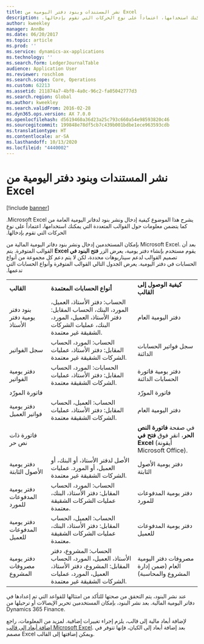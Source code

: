 ```yaml
---
title: نشر المستندات وبنود دفتر اليومية من Excel
description: ‏‫يشرح هذا الموضوع كيفية إدخال ونشر بنود لدفاتر اليومية العامة من Microsoft Excel. كما يتضمن معلومات حول القوالب المتعددة التي يمكنك استخدامها، اعتماداً على نوع الحركات التي تقوم بإدخالها.
author: kweekley
manager: AnnBe
ms.date: 06/20/2017
ms.topic: article
ms.prod: ''
ms.service: dynamics-ax-applications
ms.technology: ''
ms.search.form: LedgerJournalTable
audience: Application User
ms.reviewer: roschlom
ms.search.scope: Core, Operations
ms.custom: 62213
ms.assetid: 211874a7-4bf0-4a0c-96c2-fa05042777d3
ms.search.region: Global
ms.author: kweekley
ms.search.validFrom: 2016-02-28
ms.dyn365.ops.version: AX 7.0.0
ms.openlocfilehash: d5619460a36d23a25c793c660a54e98593820c46
ms.sourcegitcommit: 199848e78df5cb7c439b001bdbe1ece963593cdb
ms.translationtype: HT
ms.contentlocale: ar-SA
ms.lasthandoff: 10/13/2020
ms.locfileid: "4440002"
---
```

# <a name="publish-journal-lines-and-documents-from-excel"></a>نشر المستندات وبنود دفتر اليومية من Excel

[!include [banner](../includes/banner.md)]

‏‫يشرح هذا الموضوع كيفية إدخال ونشر بنود لدفاتر اليومية العامة من Microsoft Excel. كما يتضمن معلومات حول القوالب المتعددة التي يمكنك استخدامها، اعتماداً على نوع الحركات التي تقوم بإدخالها.

بإمكان المستخدمين إدخال ونشر بنود دفاتر اليومية المالية من Microsoft Excel. بعد أن يقوم مستخدم بإنشاء دفتر يومية، يعرض الزر **‬‏‫فتح البنود في Excel** القوالب المتوفرة. يتم تصميم القوالب لدعم سيناريوهات محددة، لكن لا يتم دعم كل مجموعة من أنواع الحسابات في دفتر اليومية. يعرض الجدول التالي القوالب المتوفرة وأنواع الحسابات التي تدعمها.

|                          |                                                                                                                         |                                                                                         |
|--------------------------|-------------------------------------------------------------------------------------------------------------------------|-----------------------------------------------------------------------------------------|
| **القالب**             | **أنواع الحسابات المعتمدة**                                                                                             | **كيفية الوصول إلى القالب**                                                          |
| بنود دفتر يومية دفتر الأستاذ     | الحساب: دفتر الأستاذ، العميل، المورد، البنك، الحساب المقابل: دفتر الأستاذ، العميل، المورد، البنك، عمليات الشركات الشقيقة غير معتمدة.       | دفتر اليومية العام                                                                         |
| سجل الفواتير         | الحساب: المورد، الحساب المقابل: دفتر الأستاذ، عمليات الشركات الشقيقة غير معتمدة.                                                    | سجل فواتير الحسابات الدائنة                                                                     |
| دفتر يومية الفواتير          | الحسابات: المورد، الحساب المقابل: دفتر الأستاذ، عمليات الشركات الشقيقة معتمدة.                                                      | دفتر يومية فاتورة الحسابات الدائنة                                                                      |
| فاتورة المورّد           |                                                                                                                         | فاتورة المورّد                                                                          |
| دفتر يومية فواتير العميل | الحساب: العميل، الحساب المقابل: دفتر الأستاذ، عمليات الشركات الشقيقة معتمدة.                                                     | دفتر اليومية العام                                                                         |
| فاتورة ذات نص حر        |                                                                                                                         | في صفحة **فاتورة النص الحر**، انقر فوق **فتح في Excel** (أيقونة Microsoft Office). |
| دفتر يومية الأصول الثابتة     | الأصل لدفتر الأستاذ، أو البنك، أو العميل، أو المورد. عمليات الشركات الشقيقة غير معتمدة.                                               | دفتر يومية الأصول الثابتة                                                                     |
| دفتر يومية المدفوعات للمورد   | الحساب: المورد، الحساب المقابل: دفتر الأستاذ، البنك، عمليات الشركات الشقيقة معتمدة.                                                 | دفتر يومية المدفوعات للمورد                                                                  |
| دفتر يومية المدفوعات للعميل | الحساب: العميل، الحساب المقابل: دفتر الأستاذ، البنك، عمليات الشركات الشقيقة معتمدة.                                               | دفتر يومية المدفوعات للعميل                                                                |
| دفتر يومية مصروفات المشروع  | الحساب: المشروع، دفتر الأستاذ، العميل، المورد، الحساب المقابل: المشروع، دفتر الأستاذ، العميل، المورد، عمليات الشركات الشقيقة غير معتمدة. | مصروفات دفتر اليومية العام‬ (ضمن ‏‫‏‫إدارة المشروع‬ والمحاسبة)                       |

عند نشر البنود، يتم التحقق من صحتها للتأكد من امتثالها للقواعد التي تم إعدادها في دفاتر اليومية المالية. بعد نشر البنود، بإمكان المستخدمين تحرير الإيصالات أو ترحيلها من Dynamics 365 Finance. 

لإضافة أبعاد مالية إلى قالب، يلزم إجراء تغييرات إضافية. لمزيد من المعلومات، راجع [إضافة أبعاد إلى قالب Microsoft Excel](../../dev-itpro/financial/add-dimensions-excel-templates.md). بعد إضافة أبعاد إلى الكيان، فإنها تتوفر في مصمم Excel ويمكن إضافتها إلى القالب.





